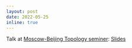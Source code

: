 ```yaml
---
layout: post
date: 2022-05-25
inline: true
---
```

Talk at <a href="{{ '/assets/pdf/posterMB.pdf' | relative_url }}">Moscow-Beijing Topology seminer</a>: <a href="{{ '/assets/pdf/Moscow_Beijing_Seminar_epsilon_net_May25_2022.pdf' | relative_url }}">Slides</a>